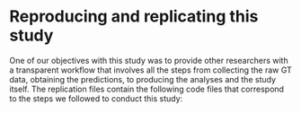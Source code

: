 # Reproducing and replicating this study

One of our objectives with this study was to provide other researchers with a transparent workflow that involves all the steps from collecting the raw GT data, obtaining the predictions, to producing the analyses and the study itself. The replication files contain the following code files that correspond to the steps we followed to conduct this study:
